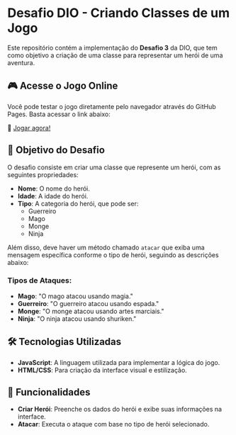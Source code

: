 # Desafio DIO - Criando Classes de um Jogo

Este repositório contém a implementação do **Desafio 3** da DIO, que tem como objetivo a criação de uma classe para representar um herói de uma aventura.

## 🎮 Acesse o Jogo Online

Você pode testar o jogo diretamente pelo navegador através do GitHub Pages. Basta acessar o link abaixo:

🔗 [Jogar agora!](https://thmesquita.github.io/desafio3-dio-classes/)

## 🚀 Objetivo do Desafio

O desafio consiste em criar uma classe que represente um herói, com as seguintes propriedades:

- **Nome**: O nome do herói.
- **Idade**: A idade do herói.
- **Tipo**: A categoria do herói, que pode ser:
  - Guerreiro
  - Mago
  - Monge
  - Ninja

Além disso, deve haver um método chamado `atacar` que exiba uma mensagem específica conforme o tipo de herói, seguindo as descrições abaixo:

### Tipos de Ataques:
- **Mago**: "O mago atacou usando magia."
- **Guerreiro**: "O guerreiro atacou usando espada."
- **Monge**: "O monge atacou usando artes marciais."
- **Ninja**: "O ninja atacou usando shuriken."


## 🛠️ Tecnologias Utilizadas

- **JavaScript**: A linguagem utilizada para implementar a lógica do jogo.
- **HTML/CSS**: Para criação da interface visual e estilização.

## 🔧 Funcionalidades

- **Criar Herói**: Preenche os dados do herói e exibe suas informações na interface.
- **Atacar**: Executa o ataque com base no tipo de herói selecionado.
